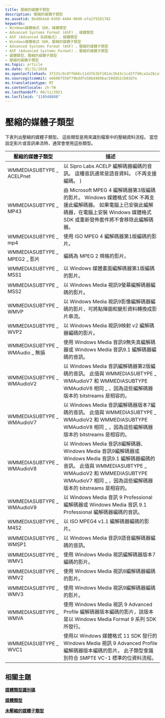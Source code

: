 ```yaml
---
title: 壓縮的媒體子類型
description: 壓縮的媒體子類型
ms.assetid: 0ed6b4e8-6450-4484-90d6-efa2f9101782
keywords:
- Windows媒體格式 SDK，媒體類型
- Advanced Systems Format (ASF) 、媒體類型
- ASF (Advanced 系統格式) 、媒體類型
- Windows媒體格式 SDK，壓縮的媒體子類型
- Advanced Systems Format (ASF) ，壓縮的媒體子類型
- ASF (Advanced Systems Format) ，壓縮的媒體子類型
- 媒體類型，壓縮的媒體子類型
- 壓縮的媒體子類型
ms.topic: article
ms.date: 05/31/2018
ms.openlocfilehash: 3f231c9c8ff666c11d3fb3bf101dc3b43c1cd2ff90ca3a28ca1af0113fe8fccd
ms.sourcegitcommit: e6600f550f79bddfe58bd4696ac50dd52cb03d7e
ms.translationtype: MT
ms.contentlocale: zh-TW
ms.lasthandoff: 08/11/2021
ms.locfileid: "119548088"
---
```

# <a name="compressed-media-subtypes"></a>壓縮的媒體子類型

下表列出壓縮的媒體子類型。 這些類型是用來識別檔案中的壓縮資料流程。 當您設定影片或音訊串流時，通常會使用這些類型。



| 壓縮的媒體子類型          | 描述                                                                                                                                                                                                                                                                                 |
|-----------------------------------|---------------------------------------------------------------------------------------------------------------------------------------------------------------------------------------------------------------------------------------------------------------------------------------------|
| WMMEDIASUBTYPE \_ ACELPnet          | 以 Sipro Labs ACELP 編解碼器編碼的音訊。 這種音訊通常是語音資料。  (不再支援編碼。 )                                                                                                                                                                        |
| WMMEDIASUBTYPE \_ MP43              | 由 Microsoft MPEG 4 編解碼器第3版編碼的影片。 Windows 媒體格式 SDK 不再支援此編解碼器。 如果電腦上已安裝此編解碼器，在電腦上安裝 Windows 媒體格式 SDK 或重新發佈套件將不會移除此編解碼器。 |
| WMMEDIASUBTYPE \_ mp4              | 使用 ISO MPEG 4 編解碼器第1版編碼的影片。                                                                                                                                                                                                                                         |
| WMMEDIASUBTYPE \_ MPEG2 \_ 影片      | 編碼為 MPEG 2 規格的影片。                                                                                                                                                                                                                                                     |
| WMMEDIASUBTYPE \_ MSS1              | 以 Windows 媒體畫面編解碼器第1版編碼的影片。                                                                                                                                                                                                                                |
| WMMEDIASUBTYPE \_ MSS2              | 以 Windows Media 視訊9螢幕編解碼器編碼的影片。                                                                                                                                                                                                                                  |
| WMMEDIASUBTYPE \_ WMVP              | 以 Windows Media 視訊9影像編解碼器編碼的影片，可將點陣圖和變形資料轉換成影片串流。                                                                                                                                                                     |
| WMMEDIASUBTYPE \_ WVP2              | 以 Windows Media 視訊9映射 v2 編解碼器編碼的影片。                                                                                                                                                                                                                                |
| WMMEDIASUBTYPE \_ WMAudio \_ 無損 | 使用 Windows Media 音訊9無失真編解碼器或 Windows Media 音訊9.1 編解碼器編碼的音訊。                                                                                                                                                                                           |
| WMMEDIASUBTYPE \_ WMAudioV2         | 以 Windows Media 音訊編解碼器第2版編碼的音訊。 此值與 WMMEDIASUBTYPE \_ WMAudioV7 和 WMMEDIASUBTYPE WMAudioV8 相同 \_ ，因為這些編解碼器版本的 bitstreams 是相容的。                                                                             |
| WMMEDIASUBTYPE \_ WMAudioV7         | 以 Windows Media 音訊編解碼器版本7編碼的音訊。 此值與 WMMEDIASUBTYPE \_ WMAudioV2 和 WMMEDIASUBTYPE WMAudioV8 相同 \_ ，因為這些編解碼器版本的 bitstreams 是相容的。                                                                             |
| WMMEDIASUBTYPE \_ WMAudioV8         | 以 Windows Media 音訊8編解碼器、Windows Media 音訊9編解碼器或 Windows Media 音訊9.1 編解碼器編碼的音訊。 此值與 WMMEDIASUBTYPE \_ WMAudioV2 和 WMMEDIASUBTYPE WMAudioV7 相同 \_ ，因為這些編解碼器版本的 bitstreams 是相容的。              |
| WMMEDIASUBTYPE \_ WMAudioV9         | 以 Windows Media 音訊 9 Professional 編解碼器或 Windows Media 音訊 9.1 Professional 編解碼器編碼的音訊。                                                                                                                                                                          |
| WMMEDIASUBTYPE \_ M4S2              | 以 ISO MPEG4 v1.1 編解碼器編碼的影片。                                                                                                                                                                                                                                                |
| WMMEDIASUBTYPE \_ WMSP1             | 以 Windows Media 音訊9語音編解碼器編碼的音訊。                                                                                                                                                                                                                                   |
| WMMEDIASUBTYPE \_ WMV1              | 使用 Windows Media 視訊編解碼器版本7編碼的影片。                                                                                                                                                                                                                                |
| WMMEDIASUBTYPE \_ WMV2              | 使用 Windows Media 視訊8編解碼器編碼的影片。                                                                                                                                                                                                                                        |
| WMMEDIASUBTYPE \_ WMV3              | 使用 Windows Media 視訊9編解碼器編碼的影片。                                                                                                                                                                                                                                        |
| WMMEDIASUBTYPE \_ WMVA              | 使用 Windows Media 視訊 9 Advanced Profile 編解碼器版本編碼的影片，該版本是以 Windows Media Format 9 系列 SDK 所發行。                                                                                                                                           |
| WMMEDIASUBTYPE \_ WVC1              | 使用以 Windows 媒體格式 11 SDK 發行的 Windows Media 視訊 9 Advanced Profile 編解碼器版本編碼的影片。 此子類型會識別符合 SMPTE VC-1 標準的位資料流程。                                                            |



 

## <a name="related-topics"></a>相關主題

<dl> <dt>

[**媒體類型識別碼**](media-type-identifiers.md)
</dt> <dt>

[**媒體類型**](media-types.md)
</dt> <dt>

[**未壓縮的媒體子類型**](uncompressed-media-subtypes.md)
</dt> </dl>

 

 




